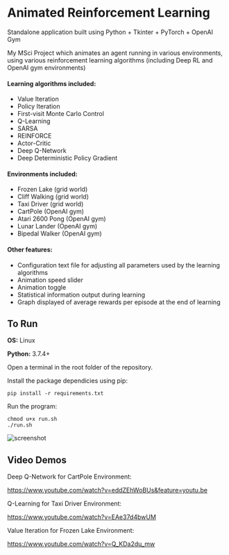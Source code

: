 # Animated Reinforcement Learning
Standalone application built using Python + Tkinter + PyTorch + OpenAI Gym

My MSci Project which animates an agent running in various environments, using various reinforcement learning algorithms (including Deep RL and OpenAI gym environments)

#### Learning algorithms included:
* Value Iteration
* Policy Iteration
* First-visit Monte Carlo Control
* Q-Learning
* SARSA
* REINFORCE
* Actor-Critic
* Deep Q-Network
* Deep Deterministic Policy Gradient

#### Environments included:
* Frozen Lake (grid world)
* Cliff Walking (grid world)
* Taxi Driver (grid world)
* CartPole (OpenAI gym)
* Atari 2600 Pong (OpenAI gym)
* Lunar Lander (OpenAI gym)
* Bipedal Walker (OpenAI gym)

#### Other features:
* Configuration text file for adjusting all parameters used by the learning algorithms
* Animation speed slider
* Animation toggle
* Statistical information output during learning
* Graph displayed of average rewards per episode at the end of learning

## To Run
**OS:** Linux

**Python:** 3.7.4+

Open a terminal in the root folder of the repository.

Install the package dependicies using pip:
```
pip install -r requirements.txt
```

Run the program:
```
chmod u+x run.sh
./run.sh
```

![screenshot](https://i.imgur.com/nrEl4Kg.png)

## Video Demos 
Deep Q-Network for CartPole Environment:

https://www.youtube.com/watch?v=eddZEhWoBUs&feature=youtu.be

Q-Learning for Taxi Driver Environment:

https://www.youtube.com/watch?v=EAe37d4bwUM


Value Iteration for Frozen Lake Environment:

https://www.youtube.com/watch?v=Q_KDa2du_mw

